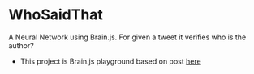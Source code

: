 # WhoSaidThat
A Neural Network using Brain.js. For given a tweet it verifies who is the author?

* This project is Brain.js playground based on post [here](https://itnext.io/you-can-build-a-neural-network-in-javascript-even-if-you-dont-really-understand-neural-networks-e63e12713a3)
